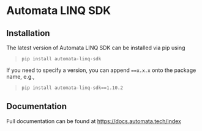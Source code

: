 # Automata LINQ SDK

## Installation

The latest version of Automata LINQ SDK can be installed via pip using
>`pip install automata-linq-sdk`

If you need to specify a version, you can append `==x.x.x` onto the package name, e.g., 
> `pip install automata-linq-sdk==1.10.2`

## Documentation

Full documentation can be found at https://docs.automata.tech/index